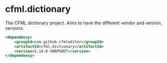 cfml.dictionary
========

The CFML dictionary project.  Aims to have the different vendor and version, versions.  

```xml
<dependency>
    <groupId>com.github.cfmleditor</groupId>
    <artifactId>cfml.dictionary</artifactId>
    <version>2.14.0-SNAPSHOT</version>
</dependency>
```
